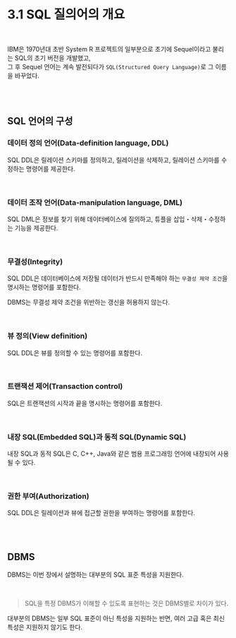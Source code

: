 # 3.1 SQL 질의어의 개요

<br/>

IBM은 1970년대 초반 System R 프로젝트의 일부분으로 초기에 Sequel이라고 불리는 SQL의 초기 버전을 개발했고,  
그 후 Sequel 언어는 계속 발전되다가 `SQL(Structured Query Language)`로 그 이름을 바꾸었다.

<br/>
<br/>

## SQL 언어의 구성

### 데이터 정의 언어(Data-definition language, DDL)

SQL DDL은 릴레이션 스키마를 정의하고, 릴레이션을 삭제하고, 릴레이션 스키마를 수정하는 명령어를 제공한다.

<br/>

### 데이터 조작 언어(Data-manipulation language, DML)

SQL DML은 정보를 찾기 위해 데이터베이스에 질의하고, 튜플을 삽입・삭제・수정하는 기능을 제공한다.

<br/>

### 무결성(Integrity)

SQL DDL은 데이터베이스에 저장될 데이터가 반드시 만족해야 하는 `무결성 제약 조건`을 명시하는 명령어를 포함한다.

DBMS는 무결성 제약 조건을 위반하는 갱신을 허용하지 않는다.

<br/>

### 뷰 정의(View definition)

SQL DDL은 뷰를 정의할 수 있는 명령어를 포함한다.

<br/>

### 트랜잭션 제어(Transaction control)

SQL은 트랜잭션의 시작과 끝을 명시하는 명령어를 포함한다.

<br/>

### 내장 SQL(Embedded SQL)과 동적 SQL(Dynamic SQL)

내장 SQL과 동적 SQL은 C, C++, Java와 같은 범용 프로그래밍 언어에 내장되어 사용될 수 있다.

<br/>

### 권한 부여(Authorization)

SQL DDL은 릴레이션과 뷰에 접근할 권한을 부여하는 명령어를 포함한다.

<br/>
<br/>

## DBMS

DBMS는 이번 장에서 설명하는 대부분의 SQL 표준 특성을 지원한다.

<br/>

> SQL을 특정 DBMS가 이해할 수 있도록 표현하는 것은 DBMS별로 차이가 있다.

대부분의 DBMS는 일부 SQL 표준이 아닌 특성을 지원하는 반면, 여러 고급 혹은 최신 특성은 지원하지 않기도 한다.
